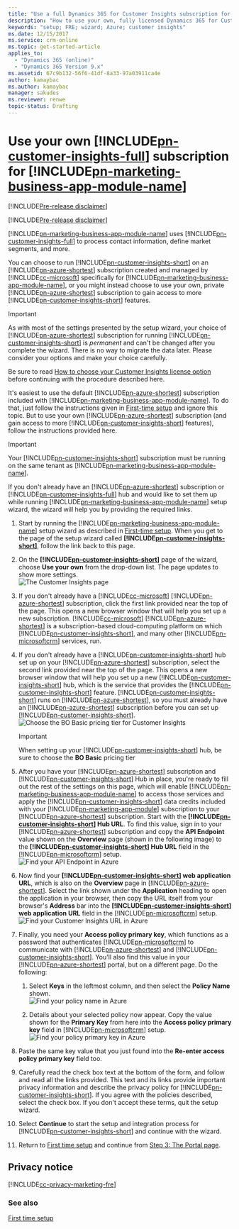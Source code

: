```yaml
---
title: "Use a full Dynamics 365 for Customer Insights subscription for Dynamics 365 for Marketing | Microsoft Docs"
description: "How to use your own, fully licensed Dynamics 365 for Customer Insights subscription with Dynamics 365 for Marketing"
keywords: "setup; FRE; wizard; Azure; customer insights"
ms.date: 12/15/2017
ms.service: crm-online
ms.topic: get-started-article
applies_to:
  - "Dynamics 365 (online)"
  - "Dynamics 365 Version 9.x"
ms.assetid: 67c9b132-56f6-41df-8a33-97a03911ca4e
author: kamaybac
ms.author: kamaybac
manager: sakudes
ms.reviewer: renwe
topic-status: Drafting
---
```


# Use your own [!INCLUDE[pn-customer-insights-full](../includes/pn-customer-insights-full.md)] subscription for [!INCLUDE[pn-marketing-business-app-module-name](../includes/pn-marketing-business-app-module-name.md)]

[!INCLUDE[Pre-release disclaimer](../includes/cc_applies_to_update_9_0_0.md.md)]

[!INCLUDE[Pre-release disclaimer](../includes/cc-beta-prerelease-disclaimer.md)]

[!INCLUDE[pn-marketing-business-app-module-name](../includes/pn-marketing-business-app-module-name.md)] uses [!INCLUDE[pn-customer-insights-full](../includes/pn-customer-insights-full.md)] to process contact information, define market segments, and more.

You can choose to run [!INCLUDE[pn-customer-insights-short](../includes/pn-customer-insights-short.md)] on an [!INCLUDE[pn-azure-shortest](../includes/pn-azure-shortest.md)] subscription created and managed by [!INCLUDE[cc-microsoft](../includes/cc-microsoft.md)] specifically for [!INCLUDE[pn-marketing-business-app-module-name](../includes/pn-marketing-business-app-module-name.md)], or you might instead choose to use your own, private [!INCLUDE[pn-azure-shortest](../includes/pn-azure-shortest.md)]  subscription to gain access to more [!INCLUDE[pn-customer-insights-short](../includes/pn-customer-insights-short.md)] features.

> [!IMPORTANT]
> As with most of the settings presented by the setup wizard, your choice of [!INCLUDE[pn-azure-shortest](../includes/pn-azure-shortest.md)] subscription for running [!INCLUDE[pn-customer-insights-short](../includes/pn-customer-insights-short.md)] is _permanent_ and can't be changed after you complete the wizard. There is no way to migrate the data later. Please consider your options and make your choice carefully.
> 
> Be sure to read  [How to choose your Customer Insights license option](purchase-setup.md#choose-dci-option) before continuing with the procedure described here.

It's easiest to use the default [!INCLUDE[pn-azure-shortest](../includes/pn-azure-shortest.md)] subscription included with [!INCLUDE[pn-marketing-business-app-module-name](../includes/pn-marketing-business-app-module-name.md)]. To do that, just follow the instructions given in [First-time setup](purchase-setup.md) and ignore this topic. But to use your own [!INCLUDE[pn-azure-shortest](../includes/pn-azure-shortest.md)] subscription (and gain access to more [!INCLUDE[pn-customer-insights-short](../includes/pn-customer-insights-short.md)] features), follow the instructions provided here.

> [!IMPORTANT]
> Your [!INCLUDE[pn-customer-insights-short](../includes/pn-customer-insights-short.md)] subscription must be running on the same tenant as [!INCLUDE[pn-marketing-business-app-module-name](../includes/pn-marketing-business-app-module-name.md)].

If you don't already have an [!INCLUDE[pn-azure-shortest](../includes/pn-azure-shortest.md)] subscription or [!INCLUDE[pn-customer-insights-full](../includes/pn-customer-insights-full.md)] hub and would like to set them up while running [!INCLUDE[pn-marketing-business-app-module-name](../includes/pn-marketing-business-app-module-name.md)] setup wizard, the wizard will help you by providing the required links.

1. Start by running the [!INCLUDE[pn-marketing-business-app-module-name](../includes/pn-marketing-business-app-module-name.md)] setup wizard as described in [First-time setup](purchase-setup.md). When you get to the page of the setup wizard called **[!INCLUDE[pn-customer-insights-short](../includes/pn-customer-insights-short.md)]**, follow the link back to this page.

1. On the **[!INCLUDE[pn-customer-insights-short](../includes/pn-customer-insights-short.md)]** page of the wizard, choose **Use your own** from the drop-down list. The page updates to show more settings.  
    ![The Customer Insights page](media/fre-customer-insights-full.png "The Customer Insights page")

1. If you don't already have a [!INCLUDE[cc-microsoft](../includes/cc-microsoft.md)] [!INCLUDE[pn-azure-shortest](../includes/pn-azure-shortest.md)] subscription, click the first link provided near the top of the page. This opens a new browser window that will help you set up a new subscription. [!INCLUDE[cc-microsoft](../includes/cc-microsoft.md)] [!INCLUDE[pn-azure-shortest](../includes/pn-azure-shortest.md)] is a subscription-based cloud-computing platform on which [!INCLUDE[pn-customer-insights-short](../includes/pn-customer-insights-short.md)], and many other [!INCLUDE[pn-microsoftcrm](../includes/pn-microsoftcrm.md)] services, run.

1. If you don't already have a [!INCLUDE[pn-customer-insights-short](../includes/pn-customer-insights-short.md)] hub set up on your [!INCLUDE[pn-azure-shortest](../includes/pn-azure-shortest.md)] subscription, select the second link provided near the top of the page. This opens a new browser window that will help you set up a new [!INCLUDE[pn-customer-insights-short](../includes/pn-customer-insights-short.md)] hub, which is the service that provides the [!INCLUDE[pn-customer-insights-short](../includes/pn-customer-insights-short.md)] feature. [!INCLUDE[pn-customer-insights-short](../includes/pn-customer-insights-short.md)] runs on [!INCLUDE[pn-azure-shortest](../includes/pn-azure-shortest.md)], so you must already have an [!INCLUDE[pn-azure-shortest](../includes/pn-azure-shortest.md)] subscription before you can set up [!INCLUDE[pn-customer-insights-short](../includes/pn-customer-insights-short.md)]. 
    ![Choose the BO Basic pricing tier for Customer Insights](media/fre-dci-pricing-tier.png "Choose the BO Basic pricing tier for Customer Insights")

    > [!IMPORTANT]
    > When setting up your [!INCLUDE[pn-customer-insights-short](../includes/pn-customer-insights-short.md)] hub, be sure to choose the **BO Basic** pricing tier  


1. After you have your [!INCLUDE[pn-azure-shortest](../includes/pn-azure-shortest.md)] subscription and [!INCLUDE[pn-customer-insights-short](../includes/pn-customer-insights-short.md)] Hub in place, you're ready to fill out the rest of the settings on this page, which will enable [!INCLUDE[pn-marketing-business-app-module-name](../includes/pn-marketing-business-app-module-name.md)] to access those services and apply the [!INCLUDE[pn-customer-insights-short](../includes/pn-customer-insights-short.md)] data credits included with your [!INCLUDE[pn-marketing-app-module](../includes/pn-marketing-app-module.md)] subscription to your [!INCLUDE[pn-azure-shortest](../includes/pn-azure-shortest.md)]  subscription. Start with the **[!INCLUDE[pn-customer-insights-short](../includes/pn-customer-insights-short.md)] Hub URL**. To find this value, sign in to your [!INCLUDE[pn-azure-shortest](../includes/pn-azure-shortest.md)] subscription and copy the **API Endpoint** value shown on the **Overview** page (shown in the following image) to the **[!INCLUDE[pn-customer-insights-short](../includes/pn-customer-insights-short.md)] Hub URL** field in the [!INCLUDE[pn-microsoftcrm](../includes/pn-microsoftcrm.md)] setup.  
    ![Find your API Endpoint in Azure](media/fre-azure-endpoint-ill.png "Find your API endpoint in Azure")

1. Now find your **[!INCLUDE[pn-customer-insights-short](../includes/pn-customer-insights-short.md)] web application URL**, which is also on the **Overview** page in [!INCLUDE[pn-azure-shortest](../includes/pn-azure-shortest.md)]. Select the link shown under the **Application** heading to open the application in your browser, then copy the URL itself from your browser's **Address** bar into the **[!INCLUDE[pn-customer-insights-short](../includes/pn-customer-insights-short.md)] web application URL** field in the [!INCLUDE[pn-microsoftcrm](../includes/pn-microsoftcrm.md)] setup.  
    ![Find your Customer Insights URL in Azure](media/fre-azure-ci-url-ill.png "Find your Customer Insights URL in Azure")

1. Finally, you need your **Access policy primary key**, which functions as a password that authenticates [!INCLUDE[pn-microsoftcrm](../includes/pn-microsoftcrm.md)] to communicate with [!INCLUDE[pn-azure-shortest](../includes/pn-azure-shortest.md)] and [!INCLUDE[pn-customer-insights-short](../includes/pn-customer-insights-short.md)]. You'll also find this value in your [!INCLUDE[pn-azure-shortest](../includes/pn-azure-shortest.md)] portal, but on a different page. Do the following:
    1. Select **Keys** in the leftmost column, and then select the **Policy Name** shown.  
        ![Find your policy name in Azure](media/fre-azure-policy-name-ill.png "Find your policy name in Azure")

    1. Details about your selected policy now appear. Copy the value shown for the **Primary Key** from here into the **Access policy primary key** field in [!INCLUDE[pn-microsoftcrm](../includes/pn-microsoftcrm.md)] setup.  
        ![Find your policy primary key in Azure](media/fre-azure-policy-key-ill.png "Find your policy primary key in Azure")

1. Paste the same key value that you just found into the **Re-enter access policy primary key** field too.

1. Carefully read the check box text at the bottom of the form, and follow and read all the links provided. This text and its links provide important privacy information and describe the privacy policy for [!INCLUDE[pn-customer-insights-short](../includes/pn-customer-insights-short.md)]. If you agree with the policies described, select the check box. If you don't accept these terms, quit the setup wizard.

1. Select **Continue** to start the setup and integration process for [!INCLUDE[pn-customer-insights-short](../includes/pn-customer-insights-short.md)] and continue with the wizard.

1. Return to [First time setup](purchase-setup.md) and continue from [Step 3: The Portal page](purchase-setup.md#step-3-the-portal-page).

## Privacy notice

[!INCLUDE[cc-privacy-marketing-fre](../includes/cc-privacy-marketing-fre.md)]

### See also

[First time setup](purchase-setup.md)